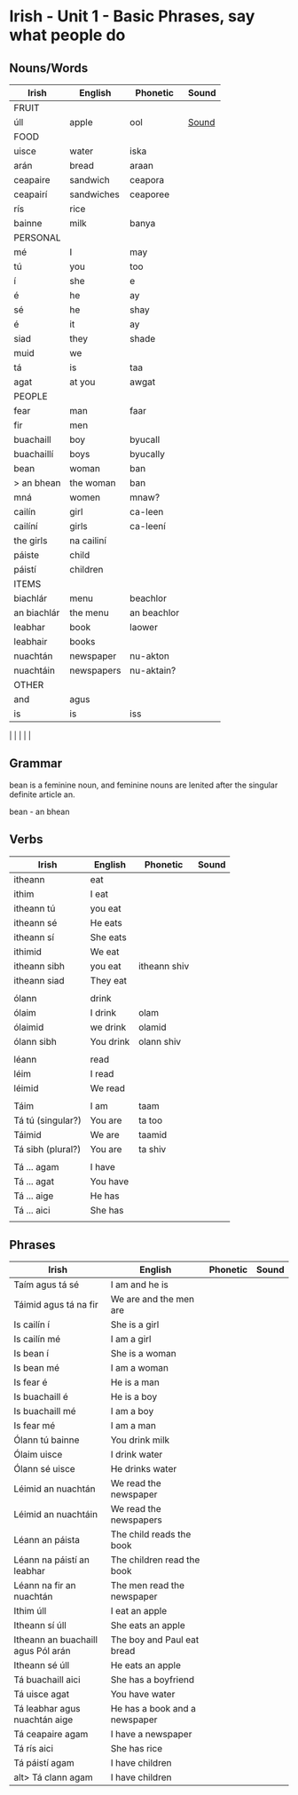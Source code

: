 # Irish - Unit 1 - Basic Phrases, say what people do

## Nouns/Words

| Irish | English | Phonetic | Sound |
| ------| ------- | -------- | ----- |
| FRUIT |  |  |  |
| úll | apple | ool |[Sound](https://www.focloir.ie/en/dictionary/ei/apple)
| FOOD |  |  |  |
| uisce | water | iska |   |
| arán | bread | araan |  |
| ceapaire | sandwich | ceapora |  |
| ceapairí | sandwiches | ceaporee |  |
| rís | rice |  |  |
| bainne | milk | banya |  |
| PERSONAL
| mé | I | may |  |
| tú | you | too |  |
| í | she | e |  |
| é | he | ay |  |
| sé | he | shay |  |
| é | it | ay |  |
| siad | they | shade |  |
| muid | we |
| tá | is | taa |  |
| agat | at you | awgat |  |
| PEOPLE
| fear | man | faar |  |
| fir | men |  |  |
| buachaill | boy | byucall |  |
| buachaillí | boys | byucally |  |
| bean | woman | ban |  |
|> an bhean | the woman | ban |  | | Feminine noun needs lenited
| mná | women | mnaw? |  |
| cailín | girl | ca-leen |  |
| cailíní | girls | ca-leení |  |
| the girls | na cailiní |  |  |
| páiste | child |  |  |
| páistí | children |  |  |
| ITEMS
| biachlár | menu | beachlor |  |
| an biachlár | the menu | an beachlor |  |
| leabhar | book | laower |  |
| leabhair | books |  |  |
| nuachtán | newspaper | nu-akton |  |
| nuachtáin | newspapers | nu-aktain? |  |
| OTHER
| and | agus |  |  |
| is | is | iss |  |

|  |  |  |  |

## Grammar
bean is a feminine noun, and feminine nouns are lenited after the singular definite article an.

bean - an bhean

## Verbs

| Irish | English | Phonetic | Sound |
| ------| ------- | -------- |----- |
| itheann | eat |  |  |
| ithim | I eat |  |  |
| itheann tú | you eat |  |  |
| itheann sé | He eats |  |  |
| itheann sí | She eats |  |  |
| ithimid | We eat |  |  |
| itheann sibh | you eat | itheann shiv |  |
| itheann siad | They eat |  |  |
|  |  |  |  |
| ólann | drink |
| ólaim | I drink | olam
| ólaimid | we drink | olamid
| ólann sibh | You drink | olann shiv
|  |  |  |  |
| léann | read |  |  |
| léim | I read |  |  |
| léimid | We read |  |  |
|  |  |  |  |
| Táim | I am | taam |  |
| Tá tú (singular?) | You are | ta too |  
| Táimid | We are | taamid |  |
| Tá sibh (plural?) | You are | ta shiv |  |
|  |  |  |  |
| Tá ... agam | I have |  |  |
| Tá ... agat | You have |  |  |
| Tá ... aige | He has |  |  |
| Tá ... aici | She has |  |  |
|  |  |  |  |



## Phrases
| Irish | English | Phonetic | Sound |
| ------| ------- | -------- |----- |
| Taím agus tá sé | I am and he is |  |  |
| Táimid agus tá na fir | We are and the men are
| Is cailín í | She is a girl |
| Is cailín mé | I am a girl |
| Is bean í | She is a woman |
| Is bean mé | I am a woman |
| Is fear é | He is a man |
| Is buachaill é | He is a boy |
| Is buachaill mé | I am a boy |
| Is fear mé | I am a man |
| Ólann tú bainne | You drink milk
| Ólaim uisce | I drink water
| Ólann sé uisce | He drinks water
| Léimid an nuachtán  | We read the newspaper
| Léimid an nuachtáin  | We read the newspapers
| Léann an páista | The child reads the book
| Léann na páistí an leabhar | The children read the book
| Léann na fir an nuachtán | The men read the newspaper
| Ithim úll | I eat an apple
| Itheann sí úll | She eats an apple
| Itheann an buachaill agus Pól arán | The boy and Paul eat bread
| Itheann sé úll | He eats an apple |  |  |
| Tá buachaill aici | She has a boyfriend
| Tá uisce agat | You have water
| Tá leabhar agus nuachtán aige | He has a book and a newspaper |
| Tá ceapaire agam | I have a newspaper
| Tá rís aici | She has rice
| Tá páistí agam | I have children
|alt> Tá clann agam | I have children
